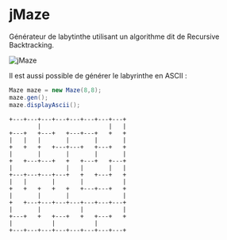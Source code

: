 # jMaze

Générateur de labytinthe utilisant un algorithme dit de Recursive Backtracking.

![jMaze](https://sloubi.eu/images/projects/img-20201004-5f79cadacd262.jpg)

Il est aussi possible de générer le labyrinthe en ASCII :
```java
Maze maze = new Maze(8,8);
maze.gen();
maze.displayAscii();
```

```
+---+---+---+---+---+---+---+---+
        |                   |   |
+---+   +---+   +---+---+   +   +
|   |   |       |       |       |
+   +   +   +---+---+   +---+   +
|       |       |       |       |
+   +---+---+   +   +---+   +---+
|               |   |       |   |
+---+---+---+---+   +   +---+   +
|   |       |       |           |
+   +   +   +   +   +---+---+   +
|       |       |               |
+   +---+---+---+---+---+---+---+
|       |           |           |
+---+   +   +---+   +   +---+   +
|           |           |        
+---+---+---+---+---+---+---+---+
```
